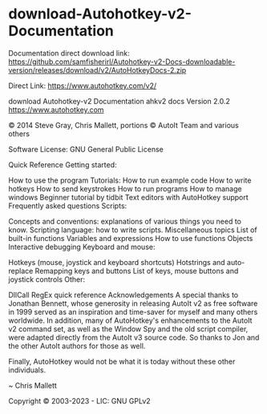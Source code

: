 # download-Autohotkey-v2-Documentation

Documentation direct download link: https://github.com/samfisherirl/Autohotkey-v2-Docs-downloadable-version/releases/download/v2/AutoHotkeyDocs-2.zip

Direct Link: https://www.autohotkey.com/v2/

download Autohotkey-v2 Documentation ahkv2 docs 
Version 2.0.2
https://www.autohotkey.com

© 2014 Steve Gray, Chris Mallett, portions © AutoIt Team and various others

Software License: GNU General Public License

Quick Reference
Getting started:

How to use the program
Tutorials:
How to run example code
How to write hotkeys
How to send keystrokes
How to run programs
How to manage windows
Beginner tutorial by tidbit
Text editors with AutoHotkey support
Frequently asked questions
Scripts:

Concepts and conventions: explanations of various things you need to know.
Scripting language: how to write scripts.
Miscellaneous topics
List of built-in functions
Variables and expressions
How to use functions
Objects
Interactive debugging
Keyboard and mouse:

Hotkeys (mouse, joystick and keyboard shortcuts)
Hotstrings and auto-replace
Remapping keys and buttons
List of keys, mouse buttons and joystick controls
Other:

DllCall
RegEx quick reference
Acknowledgements
A special thanks to Jonathan Bennett, whose generosity in releasing AutoIt v2 as free software in 1999 served as an inspiration and time-saver for myself and many others worldwide. In addition, many of AutoHotkey's enhancements to the AutoIt v2 command set, as well as the Window Spy and the old script compiler, were adapted directly from the AutoIt v3 source code. So thanks to Jon and the other AutoIt authors for those as well.

Finally, AutoHotkey would not be what it is today without these other individuals.

~ Chris Mallett

Copyright © 2003-2023 - LIC: GNU GPLv2

